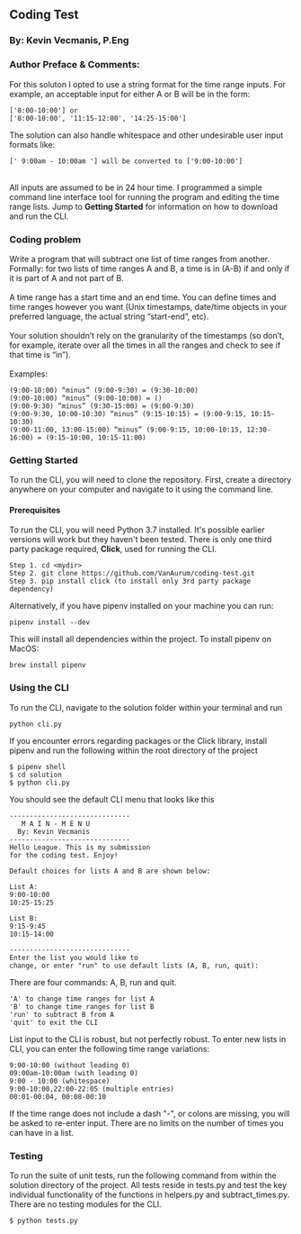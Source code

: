 <h2>Coding Test</h2>
<h3>By: Kevin Vecmanis, P.Eng</h3>
<h3>Author Preface & Comments:</h3>
For this soluton I opted to use a string format for the time range inputs. For example, an acceptable input for either A or B will be in the form:
<br>

```
['8:00-10:00'] or
['8:00-10:00', '11:15-12:00', '14:25-15:00']
```

The solution can also handle whitespace and other undesirable user input formats like: 
<br>

```
[' 9:00am - 10:00am '] will be converted to ['9:00-10:00']
```

<br>
All inputs are assumed to be in 24 hour time.  I programmed a simple command line interface tool for running the program and editing the time range lists.  Jump to <b>Getting Started</b> for information on how to download and run the CLI.

<h3>Coding problem</h3>

Write a program that will subtract one list of time ranges from another. Formally: for two lists of time ranges A and B, a time is in (A-B) if and only if it is part of A and not part of B.
<br>
<br>
A time range has a start time and an end time. You can define times and time ranges however you want (Unix timestamps, date/time objects in your preferred language, the actual string “start-end”, etc).
<br>
<br>
Your solution shouldn’t rely on the granularity of the timestamps (so don’t, for example, iterate over all the times in all the ranges and check to see if that time is “in”).
<br>
<br>
Examples:<br>
```
(9:00-10:00) “minus” (9:00-9:30) = (9:30-10:00)
(9:00-10:00) “minus” (9:00-10:00) = ()
(9:00-9:30) “minus” (9:30-15:00) = (9:00-9:30)
(9:00-9:30, 10:00-10:30) “minus” (9:15-10:15) = (9:00-9:15, 10:15-10:30)
(9:00-11:00, 13:00-15:00) “minus” (9:00-9:15, 10:00-10:15, 12:30-16:00) = (9:15-10:00, 10:15-11:00)
```
<h3>Getting Started</h3>
To run the CLI, you will need to clone the repository.  First, create a directory anywhere on your computer and navigate to it using the command line. 

<h4>Prerequisites</h4>
To run the CLI, you will need Python 3.7 installed.  It's possible earlier versions will work but they haven't been tested. There is only one third party package required, <b>Click</b>, used for running the CLI. 

```
Step 1. cd <mydir>
Step 2. git clone https://github.com/VanAurum/coding-test.git
Step 3. pip install click (to install only 3rd party package dependency)
```
Alternatively, if you have pipenv installed on your machine you can run:
```
pipenv install --dev
```
This will install all dependencies within the project. To install pipenv on MacOS:
```
brew install pipenv
```
<h3>Using the CLI</h3>
To run the CLI, navigate to the solution folder within your terminal and run

```
python cli.py
```
If you encounter errors regarding packages or the Click library, install pipenv and run the following within the root directory of the project

```
$ pipenv shell
$ cd solution
$ python cli.py
```

You should see the default CLI menu that looks like this

```
------------------------------
   M A I N - M E N U
  By: Kevin Vecmanis
------------------------------
Hello League. This is my submission 
for the coding test. Enjoy!

Default choices for lists A and B are shown below:

List A:
9:00-10:00
10:25-15:25

List B:
9:15-9:45
10:15-14:00

------------------------------
Enter the list you would like to 
change, or enter "run" to use default lists (A, B, run, quit):
```




There are four commands: A, B, run and quit. 

```
'A' to change time ranges for list A
'B' to change time ranges for list B
'run' to subtract B from A 
'quit' to exit the CLI
```

List input to the CLI is robust, but not perfectly robust. To enter new lists in CLI, you can enter the following time range variations:

```
9:00-10:00 (without leading 0)
09:00am-10:00am (with leading 0)
9:00 - 10:00 (whitespace)
9:00-10:00,22:00-22:05 (multiple entries)
00:01-00:04, 00:08-00:10 
```

If the time range does not include a dash "-", or colons are missing, you will be asked to re-enter input.  There are no limits on the number of times you can have in a list.

<h3>Testing</h3>

To run the suite of unit tests, run the following command from within the solution directory of the project. All tests reside in tests.py and test the key individual functionality of the functions in helpers.py and subtract_times.py. There are no testing modules for the CLI.

```
$ python tests.py
```